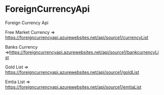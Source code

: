 # ForeignCurrencyApi
Foreign Currency Api


Free Market Currency => https://foreigncurrencyapi.azurewebsites.net/api/source1/currencyList  

Banks Currency =>https://foreigncurrencyapi.azurewebsites.net/api/source1/bankcurrencyList 

Gold List => https://foreigncurrencyapi.azurewebsites.net/api/source1/goldList 

Emtia List => https://foreigncurrencyapi.azurewebsites.net/api/source1/emtiaList


